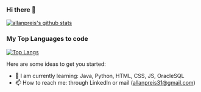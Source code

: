 ### Hi there 👋

[![allanpreis's github stats](https://github-readme-stats.vercel.app/api?username=allanpreis&theme=nord&show_icons=true "![allanpreis's github stats")](https://github.com/allanpreis/github-readme-stats)

### My Top Languages to code

[![Top Langs](https://github-readme-stats.vercel.app/api/top-langs/?username=allanpreis&layout=compact&theme=nord)](https://github.com/allanpreis/github-readme-stats)

Here are some ideas to get you started:

- 🌱 I am currently learning: Java, Python, HTML, CSS, JS, OracleSQL
- 📫 How to reach me: through LinkedIn or mail (allanpreis31@gmail.com)

